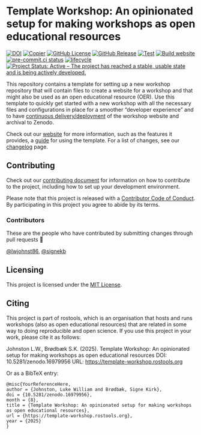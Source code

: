 

# Template Workshop: An opinionated setup for making workshops as open educational resources

[![DOI](https://zenodo.org/badge/DOI/10.5281/zenodo.16979956.svg)](https://doi.org/10.5281/zenodo.16979956)
[![Copier](https://img.shields.io/endpoint?url=https://raw.githubusercontent.com/copier-org/copier/master/img/badge/badge-grayscale-inverted-border-teal.json?raw=true.svg)](https://github.com/copier-org/copier)
[![GitHub
License](https://img.shields.io/github/license/rostools/template-workshop)](https://github.com/rostools/template-workshop/blob/main/LICENSE.md)
[![GitHub
Release](https://img.shields.io/github/v/release/rostools/template-workshop.svg)](https://github.com/rostools/template-workshop/releases/latest)
[![Test](https://github.com/rostools/template-workshop/actions/workflows/test.yml/badge.svg)](https://github.com/rostools/template-workshop/actions/workflows/test.yml)
[![Build
website](https://github.com/rostools/template-workshop/actions/workflows/build-website.yml/badge.svg)](https://github.com/rostools/template-workshop/actions/workflows/build-website.yml)
[![pre-commit.ci
status](https://results.pre-commit.ci/badge/github/rostools/template-workshop/main.svg)](https://results.pre-commit.ci/latest/github/rostools/template-workshop/main)
[![lifecycle](https://lifecycle.r-lib.org/articles/figures/lifecycle-experimental.svg)](https://lifecycle.r-lib.org/articles/stages.html#experimental)
[![Project Status: Active – The project has reached a stable, usable
state and is being actively
developed.](https://www.repostatus.org/badges/latest/active.svg)](https://www.repostatus.org/#active)

This repository contains a template for setting up a new workshop
repository that will contain files to create a website for a workshop
and that might also be used as an open educational resource (OER). Use
this template to quickly get started with a new workshop with all the
necessary files and configurations in place for a smoother “developer
experience” and to have [continuous
delivery/deployment](https://en.wikipedia.org/wiki/Continuous_delivery)
of the workshop website and archival to Zenodo.

Check out our [website](https://template-workshop.rostools.org/) for
more information, such as the features it provides, a
[guide](https://template-workshop.rostools.org/docs/guide/) for using
the template. For a list of changes, see our
[changelog](https://template-workshop.rostools.org/docs/releases/) page.

## Contributing

Check out our [contributing document](CONTRIBUTING.md) for information
on how to contribute to the project, including how to set up your
development environment.

Please note that this project is released with a [Contributor Code of
Conduct](CODE_OF_CONDUCT.md). By participating in this project you agree
to abide by its terms.

### Contributors

These are the people who have contributed by submitting changes through
pull requests :tada:

[@lwjohnst86](https://github.com/lwjohnst86),
[@signekb](https://github.com/signekb)

## Licensing

This project is licensed under the [MIT License](LICENSE.md).

## Citing

This project is part of rostools, which is an organisation that hosts
and runs workshops (also as open educational resources) that are related
in some way to doing reproducible and open science. If you use this
project in your work, please cite it as follows:

Johnston L.W., Brødbæk S.K. (2025). Template Workshop: An opinionated
setup for making workshops as open educational resources DOI:
10.5281/zenodo.16979956 URL: https://template-workshop.rostools.org

Or as a BibTeX entry:

    @misc{YourReferenceHere,
    author = {Johnston, Luke William and Brødbæk, Signe Kirk},
    doi = {10.5281/zenodo.16979956},
    month = {8},
    title = {Template Workshop: An opinionated setup for making workshops as open educational resources},
    url = {https://template-workshop.rostools.org},
    year = {2025}
    }
